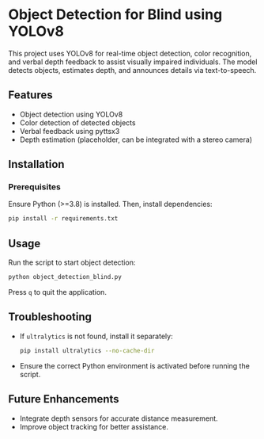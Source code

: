 # Object Detection for Blind using YOLOv8

This project uses YOLOv8 for real-time object detection, color recognition, and verbal depth feedback to assist visually impaired individuals. The model detects objects, estimates depth, and announces details via text-to-speech.

## Features
- Object detection using YOLOv8
- Color detection of detected objects
- Verbal feedback using pyttsx3
- Depth estimation (placeholder, can be integrated with a stereo camera)

## Installation
### Prerequisites
Ensure Python (>=3.8) is installed. Then, install dependencies:
```sh
pip install -r requirements.txt
```

## Usage
Run the script to start object detection:
```sh
python object_detection_blind.py
```
Press `q` to quit the application.

## Troubleshooting
- If `ultralytics` is not found, install it separately:
  ```sh
  pip install ultralytics --no-cache-dir
  ```
- Ensure the correct Python environment is activated before running the script.

## Future Enhancements
- Integrate depth sensors for accurate distance measurement.
- Improve object tracking for better assistance.


